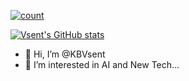 [![count](https://count.getloli.com/@vsent?name=vsent&theme=random&padding=7&offset=0&align=top&scale=1&pixelated=1&darkmode=auto)](https://count.getloli.com/@vsent?name=vsent&theme=random&padding=7&offset=0&align=top&scale=1&pixelated=1&darkmode=auto) 

[![Vsent's GitHub stats](https://github-readme-stats-vsent.vercel.app/api?username=KBVsent&show_icons=true&theme=tokyonight&count_private=true&role=OWNER,COLLABORATOR,ORGANIZATION_MEMBER,MEMBER&show=prs_merged,prs_merged_percentage)](https://github-readme-stats-vsent.vercel.app/api?username=KBVsent&show_icons=true&theme=tokyonight&count_private=true&role=OWNER,COLLABORATOR,ORGANIZATION_MEMBER,MEMBER&show=prs_merged,prs_merged_percentage)

- 👋 Hi, I’m @KBVsent
- 👀 I’m interested in AI and New Tech...
